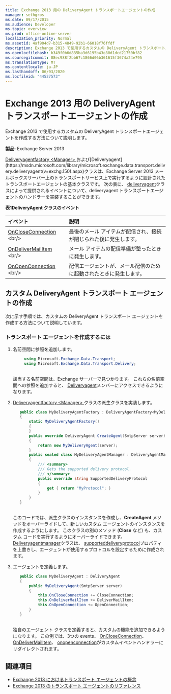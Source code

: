 ```yaml
---
title: Exchange 2013 用の DeliveryAgent トランスポートエージェントの作成
manager: sethgros
ms.date: 09/17/2015
ms.audience: Developer
ms.topic: overview
ms.prod: office-online-server
localization_priority: Normal
ms.assetid: 4af904d7-b315-4849-92b1-66018f76ffdf
description: Exchange 2013 で使用するカスタムの DeliveryAgent トランスポートエージェントを作成する方法について説明します。
ms.openlocfilehash: b349f0b6d835ba3d6195b43e80d1dcd21750bf82
ms.sourcegitcommit: 88ec988f2bb67c1866d06b361615f3674a24e795
ms.translationtype: MT
ms.contentlocale: ja-JP
ms.lasthandoff: 06/03/2020
ms.locfileid: "44527573"
---
```

# <a name="create-a-deliveryagent-transport-agent-for-exchange-2013"></a>Exchange 2013 用の DeliveryAgent トランスポートエージェントの作成

Exchange 2013 で使用するカスタムの DeliveryAgent トランスポートエージェントを作成する方法について説明します。
  
**製品:** Exchange Server 2013
  
[Deliveryagentfactory \<Manager\> ](https://msdn.microsoft.com/library/dd877550(v=exchg.150).aspx)および[Deliveryagent](https://msdn.microsoft.com/library/microsoft.exchange.data.transport.delivery.deliveryagent(v=exchg.150).aspx)クラスは、Exchange Server 2013 メールボックスサーバー上のトランスポートサービス上で実行するように設計されたトランスポートエージェントの基本クラスです。 次の表に、 [deliveryagent](https://msdn.microsoft.com/library/microsoft.exchange.data.transport.delivery.deliveryagent(v=exchg.150).aspx)クラスによって提供されるイベントについて、deliveryagent トランスポートエージェントのハンドラーを実装することができます。 
  
**表1DeliveryAgent クラスのイベント**

|**イベント**|**説明**|
|:-----|:-----|
|[OnCloseConnection](https://msdn.microsoft.com/library/microsoft.exchange.data.transport.delivery.deliveryagent.oncloseconnection(v=exchg.150).aspx) <br/> |最後のメール アイテムが配信され、接続が閉じられた後に発生します。  <br/> |
|[OnDeliverMailItem](https://msdn.microsoft.com/library/microsoft.exchange.data.transport.delivery.deliveryagent.ondelivermailitem(v=exchg.150).aspx) <br/> |メール アイテムの配信準備が整ったときに発生します。  <br/> |
|[OnOpenConnection](https://msdn.microsoft.com/library/microsoft.exchange.data.transport.delivery.deliveryagent.onopenconnection(v=exchg.150).aspx) <br/> |配信エージェントが、メール配信のために起動されたときに発生します。  <br/> |
   
## <a name="creating-a-custom-deliveryagent-transport-agent"></a>カスタム DeliveryAgent トランスポート エージェントの作成

次に示す手順では、カスタムの DeliveryAgent トランスポート エージェントを作成する方法について説明しています。 
  
### <a name="to-create-the-transport-agent"></a>トランスポート エージェントを作成するには

1. 名前空間に参照を追加します。
    
   ```cs
        using Microsoft.Exchange.Data.Transport;
        using Microsoft.Exchange.Data.Transport.Delivery;
    
   ```

   該当する名前空間は、Exchange サーバーで見つかります。 これらの名前空間への参照を追加すると、 [Deliveryagent](https://msdn.microsoft.com/library/microsoft.exchange.data.transport.delivery.deliveryagent(v=exchg.150).aspx)メンバーにアクセスできるようになります。 
    
2. [Deliveryagentfactory \<Manager\> ](https://msdn.microsoft.com/library/dd877550(v=exchg.150).aspx)クラスの派生クラスを実装します。 
    
   ```cs
      public class MyDeliveryAgentFactory : DeliveryAgentFactory<MyDeliveryAgentFactory.MyDeliveryAgentManager>
      {
          static MyDeliveryAgentFactory()
          {
          }
          public override DeliveryAgent CreateAgent(SmtpServer server)
          {
              return new MyDeliveryAgent(server);
          }
          public sealed class MyDeliveryAgentManager : DeliveryAgentManager
          {
              /// <summary>
              /// Gets the supported delivery protocol.
              /// </summary>
              public override string SupportedDeliveryProtocol
              {
                  get { return "MyProtocol"; }
              }
          }
      }
  
   ```

   このコードでは、派生クラスのインスタンスを作成し、**CreateAgent** メソッドをオーバーライドして、新しいカスタム エージェントのインスタンスを作成するようにします。 このクラスの別のメソッド (**Close** など) も、カスタム コードを実行するようにオーバーライドできます。 [Deliveryagentmanager](https://msdn.microsoft.com/library/Microsoft.Exchange.Data.Transport.Delivery.DeliveryAgentManager.aspx)クラスは、 [supporteddeliveryprotocol](https://msdn.microsoft.com/library/Microsoft.Exchange.Data.Transport.Delivery.DeliveryAgentManager.SupportedDeliveryProtocol.aspx)プロパティを上書きし、エージェントが使用するプロトコルを設定するために作成されます。 
    
3. エージェントを定義します。
    
   ```cs
      public class MyDeliveryAgent : DeliveryAgent
      {
          public MyDeliveryAgent(SmtpServer server)
          {
              this.OnCloseConnection += CloseConnection;
              this.OnDeliverMailItem += DeliverMailItem;
              this.OnOpenConnection += OpenConnection;
          }
      }
  
   ```

   独自のエージェント クラスを定義すると、カスタムの機能を追加できるようになります。 この例では、3つの events、 [OnCloseConnection](https://msdn.microsoft.com/library/microsoft.exchange.data.transport.delivery.deliveryagent.oncloseconnection(v=exchg.150).aspx)、 [OnDeliverMailItem](https://msdn.microsoft.com/library/microsoft.exchange.data.transport.delivery.deliveryagent.ondelivermailitem(v=exchg.150).aspx)、 [onopenconnection](https://msdn.microsoft.com/library/microsoft.exchange.data.transport.delivery.deliveryagent.onopenconnection(v=exchg.150).aspx)がカスタムイベントハンドラーにリダイレクトされます。 
    
## <a name="see-also"></a>関連項目

- [Exchange 2013 におけるトランスポート エージェントの概念](transport-agent-concepts-in-exchange-2013.md)
- [Exchange 2013 のトランスポート エージェントのリファレンス](transport-agent-reference-for-exchange-2013.md)          

 